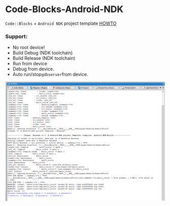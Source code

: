 # Code-Blocks-Android-NDK
`Code::Blocks` + `Android NDK` project template [HOWTO](https://clnviewer.github.io/Code-Blocks-Android-NDK/)

### Support:

- No root device!
- Build Debug (NDK toolchain)
- Build Release (NDK toolchain)
- Run from device
- Debug from device. 
- Auto run/stop`gdbserver`from device.

![Build and Run NDK Hello Word screen](img/Image10.png)
